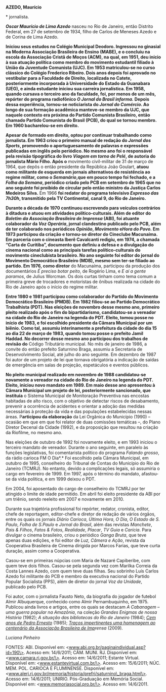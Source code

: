 **AZEDO, Maurício**

\* jornalista.

***Oscar Maurício de Lima Azedo*** nasceu no Rio de Janeiro, então
Distrito Federal, em 27 de setembro de 1934, filho de Carlos de Meneses
Azedo e de Corina de Lima Azedo.

**Iniciou seus estudos no Colégio Municipal Deodoro. Ingressou no
ginasial na Moderna Associação Brasileira de Ensino (MABE), e o concluiu
na escola da Associação Cristã de Moços (ACM), na qual, em 1951, deu
início à sua atuação política como membro do movimento estudantil
filiado à União da Juventude Comunista (UJC). Em 1953 matriculou-se no
curso clássico do Colégio Frederico Ribeiro. Dois anos depois foi
aprovado no vestibular para a Faculdade de Direito, localizada no
Catete, posteriormente incorporada à Universidade do Estado da Guanabara
(UEG), e ainda estudante iniciou sua carreira jornalística. Em 1958,
quando cursava o terceiro ano da faculdade, foi, por menos de um mês,
repórter do programa radiofônico *O Jornal do Brasil informa.* Depois
dessa experiência, tornou-se noticiarista do *Jornal do Comércio*. Ao
longo de sua formação acadêmica manteve-se membro da UJC, que naquele
contexto era próxima do Partido Comunista Brasileiro, então chamado
Partido Comunista do Brasil (PCB), do qual se tornou membro. Em 1960
bacharelou-se em direito.**

**Apesar de formado em direito, optou por continuar trabalhando como
jornalista. Em 1963 criou o primeiro manual de redação do *Jornal dos
Sports*, promovendo o aportuguesamento de palavras e expressões
publicadas em inglês pelo periódico. No mesmo ano foi o responsável pela
revisão tipográfica do livro *Viagem em torno de Pelé*, de autoria do
jornalista Mário Filho. Após o** movimento civil-militar de 31 de março
de 1964, que depôs o então presidente da República João Goulart, **atuou
como militante de esquerda em jornais alternativos de resistência ao
regime militar, como o *Semanário*,que em pouco tempo foi fechado, e a
*Folha da Semana*, periódico criado pelo PCB em setembro de 1965 que no
ano seguinte foi proibido de circular pelo então ministro da Justiça
Carlos Medeiros Silva.** Em 1966 **foi redator do programa televisivo
*Expresso das 7h30h*, transmitido pela TV Continental, canal 9, do Rio
de Janeiro.**

**Durante a década de 1970 continuou escrevendo para veículos contrários
à ditadura e atuou em atividades político-culturais. Além de editor do
*Boletim da Associação Brasileira de Imprensa* (ABI), foi atuante
colaborador da *Voz Operária*, jornal clandestino publicado pelo PCB,
além de ter colaborado nos periódicos *Opinião*, *Movimento* e*Hora do
Povo.* Em 1973 participou da criação e tornou-se diretor do Cineclube
Macunaíma. Em parceria com o cineasta Iberê Cavalcanti redigiu, em 1974,
a chamada “Carta de Curitiba”, documento que definiu a defesa e a
divulgação do cinema nacional como as principais tarefas
político-culturais do movimento cineclubista brasileiro. No ano seguinte
foi editor do jornal do Movimento Democrático Brasileiro (MDB), mesmo
sem ter-se filiado ao partido. Em 1976, como diretor** do Macunaíma,
participou da produção dos documentários *É preciso botar peito*, de
Rogério Lima, e *E aí a gente paramos*, de Julius Worcman. Os dois
curtas tinham como tema comum a primeira greve de trocadores e
motoristas de ônibus realizada na cidade do Rio de Janeiro após o início
do regime militar.

**Entre 1980 e 1981 participou como colaborador do Partido do Movimento
Democrático Brasileiro (PMDB). Em 1982 filiou-se ao Partido Democrático
Trabalhista (PDT). Nas eleições de novembro desse mesmo ano, primeiro
pleito realizado após o fim do bipartidarismo, candidatou-se a vereador
na cidade do Rio de Janeiro na legenda do PDT. Eleito, tomou posse no
início de 1983, e foi escolhido presidente da Câmara Municipal por um
biênio. Como tal, assumiu interinamente a prefeitura da cidade do dia 15
ao dia 22 de março de 1983, quando tomou posse o prefeito Jamil Haddad.
No decorrer desse mesmo ano participou dos trabalhos de revisão do**
Código Tributário municipal. No mês de janeiro de 1986, a convite do
então prefeito Saturnino Braga, assumiu a Secretaria de Desenvolvimento
Social, até julho do ano seguinte. Em dezembro de 1987 foi autor de um
projeto de lei que tornava obrigatória a indicação de saídas de
emergência em salas de projeção, espetáculos e eventos públicos.

**No pleito municipal realizado em novembro de 1988 candidatou-se
novamente a vereador na cidade do Rio de Janeiro na legenda do PDT.
Eleito, iniciou novo mandato em 1989. Em maio desse ano apresentou à
Câmara Municipal um projeto de lei, posteriormente sancionado, que
instituía** o Sistema Municipal de Monitoração Preventiva nas encostas
habitadas de alto risco, com o objetivo de detectar riscos de
desabamento, prevenir a ocorrência de acidentes e orientar a adoção das
medidas necessárias à proteção da vida e das populações estabelecidas
nessas áreas. P**articipou da elaboração** da Lei Orgânica do Município
(1990) – ocasião em que em que foi relator de duas comissões temáticas
–, do Plano Diretor Decenal da Cidade (1992), e da proposição que
resultou na criação da Riofilme, no mesmo ano.

Nas eleições de outubro de 1992 foi novamente eleito, e em 1993 iniciou
o terceiro mandato de vereador. Durante o ano seguinte, em paralelo às
funções legislativas, foi comentarista político do programa *Falando
grosso*, da rádio carioca FM O Dia*.* Foi escolhido pela Câmara
Municipal, em outubro de 1995, conselheiro do Tribunal de Contas do
Município do Rio de Janeiro (TCMRJ). No entanto, devido a complicações
legais, só assumiria o cargo em fevereiro de 1999. Em 1997, após o
término do mandato, afastou-se da vida política, e em 1999 deixou o PDT.

Em 2004, foi aposentado do cargo de conselheiro do TCMRJ por ter
atingido o limite de idade permitido. Em abril foi eleito presidente da
ABI por um triênio, sendo reeleito em 2007 e novamente em 2010.

Durante sua trajetória profissional foi repórter, redator, cronista,
editor, chefe de reportagem, editor-chefe e diretor de redação de vários
órgãos, entre os quais os jornais *Diário Carioca*, *Última Hora*, *O
Dia*, *O Estado de S. Paulo*, *Folha de S.Paulo* e *Jornal do Brasil*,
além das revistas *Manchete*, *Pais & Filhos*, *Fatos & Fotos*,
*Realidade*, *Placar*, *TV Guia* e *Carícia*. Para divulgar o cinema
brasileiro, criou o periódico *Ganga Bruta*, que teve apenas duas
edições, e foi editor de *Luz, Câmera e Ação*, revista da Cooperativa
Brasileira de Cinema dirigida por Marcos Farias, que teve curta duração,
assim como a Cooperativa.

Casou-se em primeiras núpcias com Maria de Nazaré Capiberibe, com quem
teve dois filhos. Casou-se pela segunda vez com Marilka Correia da Costa
Lannes Azedo, com quem teve duas filhas. Seu sobrinho Luís Carlos Azedo
foi militante do PCB e membro da executiva nacional do Partido Popular
Socialista (PPS), além de diretor do jornal *Voz da Unidade*, publicado
pelo PCB.

Foi autor, com o jornalista Fausto Neto, da biografia do jogador de
futebol Almir Albuquerque, conhecido como Almir Pernambuquinho, em 1975.
Publicou ainda livros e artigos, entre os quais se destacam *A Cabanagem
– uma guerra popular na Amazônia*, na coleção *Grandes Enigmas de nossa
História* (1982); *A situação das bibliotecas do Rio de Janeiro* (1984);
*[Cem anos de Pedro
Ernesto](http://www.estantevirtual.com.br/q/mauricio-azedo-cem-anos-de-pedro-ernesto "veja mais resultados pelo título Cem Anos de Pedro Ernesto")*
(1985); *[Traços impertinentes uma homenagem ao centenário da Associação
Brasileira de
Imp](http://www.estantevirtual.com.br/q/mauricio-azedo-tracos-impertinentes-uma-homenagem-ao-centenario-da-ass-brasil-de-impr "veja mais resultados pelo título Traços Impertinentes uma Homenagem ao Centenario da Ass Brasil de Impr")rensa*
(2009)*.*

*Luciana Pinheiro*

FONTES: ABI. Disponível em:
\<www.abi.org.br/paginaindividual.asp?id=190\>. Acesso em: 14/6/2011;
CÂM. MUNI. RJ. Disponível em: \<www.camara.rj.gov.br/\>. Acesso em:
14/6/2011; Estante Virtual. Disponível em:
\<www.estantevirtual.com.br/\>. Acesso em: 15/6/2011; NÚC. MEM. POL.
CARIOCA E FLUMINENSE. Disponível em:
\<www.alerj.rj.gov.br/memoria/historia/prefrj/saturnino\_braga.html\>.
Acesso em: 14/6/2011; UNIRIO. Pós-Graduação em Memória Social.
Disponível em: \<www.memoriasocial.pro.br/\>. Acesso em: 14/6/2011.
